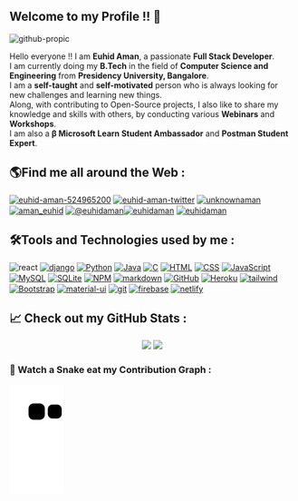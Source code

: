 ## Welcome to my Profile !! 👋
![github-propic](https://user-images.githubusercontent.com/65843257/132175758-adfdc850-9622-4817-8543-3de139938a31.png)

Hello everyone !! I am **Euhid Aman**, a passionate **Full Stack Developer**.<br/>
I am currently doing my **B.Tech** in the field of **Computer Science and Engineering** from **Presidency University, Bangalore**.<br/>
I am a **self-taught** and **self-motivated** person who is always looking for new challenges and learning new things.<br/>
Along, with contributing to Open-Source projects, I also like to share my knowledge and skills with others, by conducting various **Webinars** and **Workshops**.<br/>
I am also a **β Microsoft Learn Student Ambassador** and **Postman Student Expert**.<br/>


## 🌎Find me all around the Web :

<p align="left">
<a href="https://linkedin.com/in/euhid-aman-524965200" target="blank"><img align="center" src="https://img.shields.io/badge/LinkedIn-0077B5?style=for-the-badge&logo=linkedin&logoColor=white" alt="euhid-aman-524965200"  /></a>
<a href="http://twitter.com/euhidaman" target="blank"><img align="center" src="https://img.shields.io/badge/Twitter-1DA1F2?style=for-the-badge&logo=twitter&logoColor=white" alt="euhid-aman-twitter"  /></a>
<a href="https://fb.com/unknownaman" target="blank"><img align="center" src="https://img.shields.io/badge/Facebook-1877F2?style=for-the-badge&logo=facebook&logoColor=white" alt="unknownaman" /></a>
<a href="https://instagram.com/aman_euhid" target="blank"><img align="center" src="https://img.shields.io/badge/Instagram-E4405F?style=for-the-badge&logo=instagram&logoColor=white" alt="aman_euhid"/></a>
<a href="https://medium.com/@euhidaman" target="blank"><img align="center" src="https://img.shields.io/badge/Medium-12100E?style=for-the-badge&logo=medium&logoColor=white" alt="@euhidaman" /></a><a href="https://www.hackerrank.com/euhidaman" target="blank"><img align="center" src="https://img.shields.io/badge/-Hackerrank-2EC866?style=for-the-badge&logo=HackerRank&logoColor=white" alt="euhidaman" /></a>
<a href="https://www.leetcode.com/euhidaman" target="blank"><img align="center" src="https://img.shields.io/badge/-LeetCode-FFA116?style=for-the-badge&logo=LeetCode&logoColor=black" alt="euhidaman" /></a>
</p>


## 🛠Tools and Technologies used by me :
<p align="left >
<a href="https://reactjs.org/" target="blank"><img align="center" src="https://img.shields.io/badge/React-20232A?style=for-the-badge&logo=react&logoColor=61DAFB" alt="react" /></a>
<a href="https://www.djangoproject.com" target="blank"><img align="center" src="https://img.shields.io/badge/Django-092E20?style=for-the-badge&logo=django&logoColor=white" alt="django" /></a>
<a href="https://www.python.org/" target="blank"><img align="center" src="https://img.shields.io/badge/Python-FFD43B?style=for-the-badge&logo=python&logoColor=darkgreen" alt="Python" /></a>
<a href="https://www.java.com/" target="blank"><img align="center" src="https://img.shields.io/badge/Java-B07219?style=for-the-badge&logo=java&logoColor=white" alt="Java" /></a>
<a href="https://www.c.com/" target="blank"><img align="center" src="https://img.shields.io/badge/C-E34C0?style=for-the-badge&logo=c&logoColor=white" alt="C" /></a>
<a href="https://html.com" target="blank"><img align="center" src="https://img.shields.io/badge/HTML5-E34F26?style=for-the-badge&logo=html5&logoColor=white" alt="HTML" /></a>
<a href="https://www.css.com/" target="blank"><img align="center" src="https://img.shields.io/badge/CSS3-F34B7D?style=for-the-badge&logo=css3&logoColor=white" alt="CSS" /></a>
<a href="https://www.javascript.com/" target="blank"><img align="center" src="https://img.shields.io/badge/JavaScript-323330?style=for-the-badge&logo=javascript&logoColor=F7DF1E" alt="JavaScript" /></a>
<a href="https://www.mysql.com/" target="blank"><img align="center" src="https://img.shields.io/badge/MySQL-E34C0?style=for-the-badge&logo=mysql&logoColor=white" alt="MySQL" /></a>
<a href="https://www.sqlite.org/index.html" target="blank"><img align="center" src="https://img.shields.io/badge/SQLite-07405E?style=for-the-badge&logo=sqlite&logoColor=whitee" alt="SQLite" /></a>
<a href="https://www.npmjs.com/" target="blank"><img align="center" src="https://img.shields.io/badge/npm-CB3837?style=for-the-badge&logo=npm&logoColor=white" alt="NPM" /></a>
<a href="" target="blank"><img align="center" src="https://img.shields.io/badge/Markdown-000000?style=for-the-badge&logo=markdown&logoColor=white" alt="markdown" /></a>
<a href="https://www.github.com/" target="blank"><img align="center" src="https://img.shields.io/badge/GitHub-F29F35?style=for-the-badge&logo=github&logoColor=white" alt="GitHub" /></a>
<a href="https://www.heroku.com/" target="blank"><img align="center" src="https://img.shields.io/badge/Heroku-430098?style=for-the-badge&logo=heroku&logoColor=white" alt="Heroku" /></a>
<a href="https://www.tailwindcss.com/" target="blank"><img align="center" src="https://img.shields.io/badge/Tailwind_CSS-38B2AC?style=for-the-badge&logo=tailwind-css&logoColor=white" alt="tailwind" /></a>
<a href="https://www.bootstrapcdn.com/" target="blank"><img align="center" src="https://img.shields.io/badge/Bootstrap-563D7C?style=for-the-badge&logo=bootstrap&logoColor=white" alt="Bootstrap" /></a>
<a href="https://material-ui.com" target="blank"><img align="center" src="https://img.shields.io/badge/Material--UI-0081CB?style=for-the-badge&logo=material-ui&logoColor=white" alt="material-ui" /></a>
<a href="https://git-scm.com" target="blank"><img align="center" src="https://img.shields.io/badge/Git-F05032?style=for-the-badge&logo=git&logoColor=white" alt="git" /></a>
<a href="https://firebase.google.com" target="blank"><img align="center" src="https://img.shields.io/badge/firebase-ffca28?style=for-the-badge&logo=firebase&logoColor=black" alt="firebase" /></a>
<a href="https://www.netlify.com/" target="blank"><img align="center" src="https://img.shields.io/badge/Netlify-00C7B7?style=for-the-badge&logo=netlify&logoColor=white" alt="netlify" /></a>
</p>

## 📈 Check out my GitHub Stats :
<p align="center">
  <img width="48%" src="https://github-readme-stats.vercel.app/api?username=euhidaman&show_icons=true&theme=tokyonight" />
  <img width="48%" src="https://github-readme-streak-stats.herokuapp.com/?user=euhidaman&theme=tokyonight" />
</p>


### 🐍 Watch a Snake eat my Contribution Graph :

<!-- platane/snk works, it just puts it on a new branch -->
![euhidaman snake gif](https://github.com/euhidaman/euhidaman/blob/output/github-contribution-grid-snake.svg)
